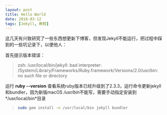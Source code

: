 ```yaml
---
layout: post
title: Hello World
date: 2018-03-12
tags: [Jekyll, 教程]
---
```


这几天有兴致研究了一些东西想更新下博客，但发现Jekyll不能运行，把过程中踩到的一些坑记录下，以便他人：

首先提示版本错误：
> zsh: /usr/local/bin/jekyll: bad interpreter: /System/Library/Frameworks/Ruby.framework/Versions/2.0/usr/bin: no such file or directory

运行 **ruby --version** 查看系统ruby版本已经升级到了2.3.3，运行命令更新jekyll和bundler，因为新版macOS */usr/bin*不能写，需要手动指定安装到*/usr/local/bin*目录
> ```bash
> sudo gem install -n /usr/local/bin jekyll bundler
> ```

<br/>


